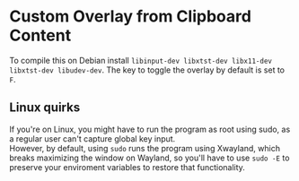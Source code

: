 # Custom Overlay from Clipboard Content
To compile this on Debian install `libinput-dev libxtst-dev libx11-dev libxtst-dev libudev-dev`.
The key to toggle the overlay by default is set to `F`.

## Linux quirks
If you're on Linux, you might have to run the program as root using sudo, as a regular user can't capture global key input.  
However, by default, using `sudo` runs the program using Xwayland, which breaks maximizing the window on Wayland, so you'll have to use `sudo -E` to preserve your enviroment variables to restore that functionality.

